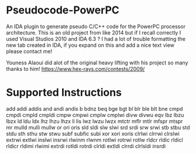 # Pseudocode-PowerPC
An IDA plugin to generate pseudo C/C++ code for the PowerPC processor architecture.
This is an old project from like 2014 but if I recall correctly I used Visual Studios 2010 and IDA 6.3 ?
I had a lot of trouble formatting the new tab created in IDA, if you expand on this and add a nice text view please contact me! 

Youness Alaoui did alot of the original heavy lifting with his project so many thanks to him!
https://www.hex-rays.com/contests/2009/

# Supported Instructions
add
addi
addis
and
andi
andis
b
bdnz
beq
bge
bgt
bl
blr
ble
blt
bne
cmpd
cmpdi
cmpld
cmpldi
cmpw
cmpwi
cmplw
cmplwi
divw
divwu
eqv
lbz
lbzu
lbzx
ld
ldu
ldx
lhz
lhzu
lhzx
li
lis
lwz
lwzu
lwzx
mtctr
mflr
mtlr
mfspr
mtspr
mr
mulld
mulli
mullw
or
ori
oris
sld
sldi
slw
slwi
srd
srdi
srw
srwi
stb
stbu
std
stdu
sth
sthu
stw
stwu
subf
subfic
subi
xor
xori
xoris
clrlwi
clrrwi
clrslwi
extrwi
extlwi
inslwi
insrwi
rlwinm
rlwnm
rotlwi
rotrwi
rotlw
rldcr
rldic
rldicl
rldicr
rldimi
rlwimi
extrdi
rotldi
rotrdi
clrldi
extldi
clrrdi
clrlsldi
insrdi
